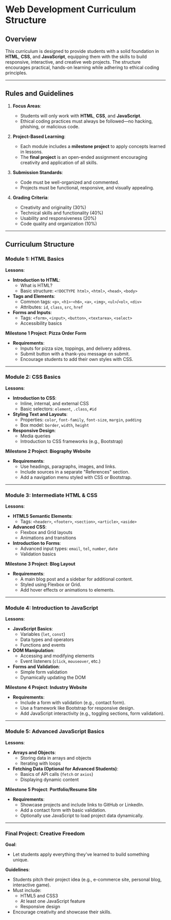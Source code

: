 # Web Development Curriculum Structure

## Overview
This curriculum is designed to provide students with a solid foundation in **HTML**, **CSS**, and **JavaScript**, equipping them with the skills to build responsive, interactive, and creative web projects. The structure encourages practical, hands-on learning while adhering to ethical coding principles.

---

## Rules and Guidelines
1. **Focus Areas**:
   - Students will only work with **HTML**, **CSS**, and **JavaScript**.
   - Ethical coding practices must always be followed—no hacking, phishing, or malicious code.

2. **Project-Based Learning**:
   - Each module includes a **milestone project** to apply concepts learned in lessons.
   - The **final project** is an open-ended assignment encouraging creativity and application of all skills.

3. **Submission Standards**:
   - Code must be well-organized and commented.
   - Projects must be functional, responsive, and visually appealing.

4. **Grading Criteria**:
   - Creativity and originality (30%)
   - Technical skills and functionality (40%)
   - Usability and responsiveness (20%)
   - Code quality and organization (10%)

---

## Curriculum Structure

### **Module 1: HTML Basics**
**Lessons**:
- **Introduction to HTML**:
  - What is HTML?
  - Basic structure: `<!DOCTYPE html>`, `<html>`, `<head>`, `<body>`
- **Tags and Elements**:
  - Common tags: `<p>`, `<h1>`-`<h6>`, `<a>`, `<img>`, `<ul>`/`<ol>`, `<div>`
  - Attributes: `id`, `class`, `src`, `href`
- **Forms and Inputs**:
  - Tags: `<form>`, `<input>`, `<button>`, `<textarea>`, `<select>`
  - Accessibility basics

**Milestone 1 Project**: **Pizza Order Form**
- **Requirements**:
  - Inputs for pizza size, toppings, and delivery address.
  - Submit button with a thank-you message on submit.
  - Encourage students to add their own styles with CSS.

---

### **Module 2: CSS Basics**
**Lessons**:
- **Introduction to CSS**:
  - Inline, internal, and external CSS
  - Basic selectors: `element`, `.class`, `#id`
- **Styling Text and Layouts**:
  - Properties: `color`, `font-family`, `font-size`, `margin`, `padding`
  - Box model: `border`, `width`, `height`
- **Responsive Design**:
  - Media queries
  - Introduction to CSS frameworks (e.g., Bootstrap)

**Milestone 2 Project**: **Biography Website**
- **Requirements**:
  - Use headings, paragraphs, images, and links.
  - Include sources in a separate "References" section.
  - Add a navigation menu styled with CSS or Bootstrap.

---

### **Module 3: Intermediate HTML & CSS**
**Lessons**:
- **HTML5 Semantic Elements**:
  - Tags: `<header>`, `<footer>`, `<section>`, `<article>`, `<aside>`
- **Advanced CSS**:
  - Flexbox and Grid layouts
  - Animations and transitions
- **Introduction to Forms**:
  - Advanced input types: `email`, `tel`, `number`, `date`
  - Validation basics

**Milestone 3 Project**: **Blog Layout**
- **Requirements**:
  - A main blog post and a sidebar for additional content.
  - Styled using Flexbox or Grid.
  - Add hover effects or animations to elements.

---

### **Module 4: Introduction to JavaScript**
**Lessons**:
- **JavaScript Basics**:
  - Variables (`let`, `const`)
  - Data types and operators
  - Functions and events
- **DOM Manipulation**:
  - Accessing and modifying elements
  - Event listeners (`click`, `mouseover`, etc.)
- **Forms and Validation**:
  - Simple form validation
  - Dynamically updating the DOM

**Milestone 4 Project**: **Industry Website**
- **Requirements**:
  - Include a form with validation (e.g., contact form).
  - Use a framework like Bootstrap for responsive design.
  - Add JavaScript interactivity (e.g., toggling sections, form validation).

---

### **Module 5: Advanced JavaScript Basics**
**Lessons**:
- **Arrays and Objects**:
  - Storing data in arrays and objects
  - Iterating with loops
- **Fetching Data (Optional for Advanced Students)**:
  - Basics of API calls (`fetch` or `axios`)
  - Displaying dynamic content

**Milestone 5 Project**: **Portfolio/Resume Site**
- **Requirements**:
  - Showcase projects and include links to GitHub or LinkedIn.
  - Add a contact form with basic validation.
  - Optionally use JavaScript to load project data dynamically.

---

### **Final Project: Creative Freedom**
**Goal**:
- Let students apply everything they've learned to build something unique.

**Guidelines**:
- Students pitch their project idea (e.g., e-commerce site, personal blog, interactive game).
- Must include:
  - HTML5 and CSS3
  - At least one JavaScript feature
  - Responsive design
- Encourage creativity and showcase their skills.
